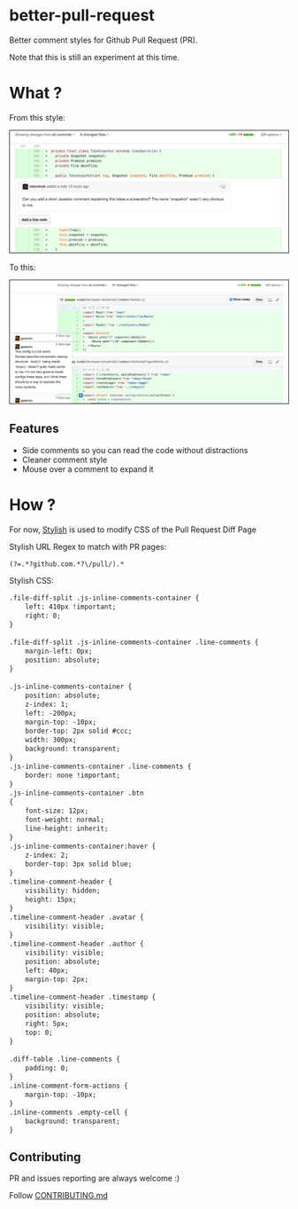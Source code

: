 # better-pull-request

Better comment styles for Github Pull Request (PR).

Note that this is still an experiment at this time. 

# What ?

From this style:

<img src="https://github.com/ngduc/better-pull-request/blob/master/docs/assets/demo-before.png" border="1">

To this:

<img src="https://github.com/ngduc/better-pull-request/blob/master/docs/assets/demo-after.png" border="1">

## Features

* Side comments so you can read the code without distractions
* Cleaner comment style
* Mouse over a comment to expand it 

# How ?

For now, [Stylish](https://chrome.google.com/webstore/detail/stylish/fjnbnpbmkenffdnngjfgmeleoegfcffe?hl=en) is used to modify CSS of the Pull Request Diff Page

Stylish URL Regex to match with PR pages:

```
(?=.*?github.com.*?\/pull/).*
```

Stylish CSS:

```
.file-diff-split .js-inline-comments-container {
    left: 410px !important;
    right: 0;
}

.file-diff-split .js-inline-comments-container .line-comments {
	margin-left: 0px;
	position: absolute;
}

.js-inline-comments-container {
    position: absolute;
    z-index: 1;
    left: -200px;
    margin-top: -10px;
    border-top: 2px solid #ccc;
    width: 300px;
    background: transparent;
}
.js-inline-comments-container .line-comments {
    border: none !important;
}
.js-inline-comments-container .btn
{
    font-size: 12px;
    font-weight: normal;
    line-height: inherit;
}
.js-inline-comments-container:hover {
    z-index: 2;
    border-top: 3px solid blue;
}
.timeline-comment-header {
    visibility: hidden;
    height: 15px;
}
.timeline-comment-header .avatar {
    visibility: visible;
}
.timeline-comment-header .author {
    visibility: visible;
    position: absolute;
    left: 40px;
    margin-top: 2px;
}
.timeline-comment-header .timestamp {
	visibility: visible;
    position: absolute;
    right: 5px;
    top: 0;
}

.diff-table .line-comments {
    padding: 0;
}
.inline-comment-form-actions {
    margin-top: -10px;
}
.inline-comments .empty-cell {
    background: transparent;
}
```

## Contributing

PR and issues reporting are always welcome :)

Follow [CONTRIBUTING.md](CONTRIBUTING.md)
